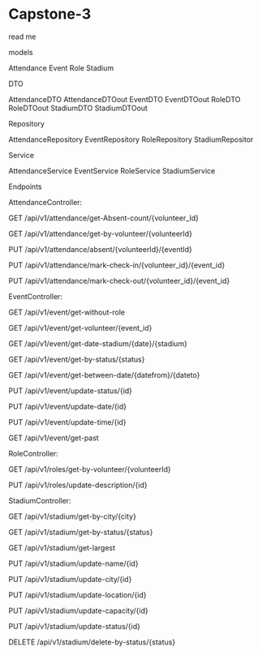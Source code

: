 # Capstone-3
read me 

models 

Attendance
Event
Role
Stadium

DTO

AttendanceDTO
AttendanceDTOout
EventDTO
EventDTOout
RoleDTO
RoleDTOout
StadiumDTO
StadiumDTOout

Repository

AttendanceRepository
EventRepository
RoleRepository
StadiumRepositor

Service

AttendanceService
EventService
RoleService
StadiumService

Endpoints

AttendanceController:

GET /api/v1/attendance/get-Absent-count/{volunteer_Id}

GET /api/v1/attendance/get-by-volunteer/{volunteerId}

PUT /api/v1/attendance/absent/{volunteerId}/{eventId}

PUT /api/v1/attendance/mark-check-in/{volunteer_id}/{event_id}

PUT /api/v1/attendance/mark-check-out/{volunteer_id}/{event_id}


EventController:

GET /api/v1/event/get-without-role

GET /api/v1/event/get-volunteer/{event_id}

GET /api/v1/event/get-date-stadium/{date}/{stadium}

GET /api/v1/event/get-by-status/{status}

GET /api/v1/event/get-between-date/{datefrom}/{dateto}

PUT /api/v1/event/update-status/{id}

PUT /api/v1/event/update-date/{id}

PUT /api/v1/event/update-time/{id}

GET /api/v1/event/get-past

RoleController:

GET /api/v1/roles/get-by-volunteer/{volunteerId}

PUT /api/v1/roles/update-description/{id}

StadiumController:

GET /api/v1/stadium/get-by-city/{city}

GET /api/v1/stadium/get-by-status/{status}

GET /api/v1/stadium/get-largest

PUT /api/v1/stadium/update-name/{id}

PUT /api/v1/stadium/update-city/{id}

PUT /api/v1/stadium/update-location/{id}

PUT /api/v1/stadium/update-capacity/{id}

PUT /api/v1/stadium/update-status/{id}

DELETE /api/v1/stadium/delete-by-status/{status}




